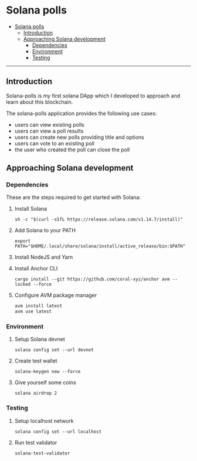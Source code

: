 # Solana polls

- [Solana polls](#solana-polls)
  - [Introduction](#introduction)
  - [Approaching Solana development](#approaching-solana-development)
    - [Dependencies](#dependencies)
    - [Environment](#environment)
    - [Testing](#testing)

---

## Introduction

Solana-polls is my first solana DApp which I developed to approach and learn about this blockchain.

The solana-polls application provides the following use cases:

- users can view existing polls
- users can view a poll results
- users can create new polls providing title and options
- users can vote to an existing poll
- the user who created the poll can close the poll

## Approaching Solana development

### Dependencies

These are the steps required to get started with Solana:

1. Install Solana

    ```sh -c "$(curl -sSfL https://release.solana.com/v1.14.7/install)"```

2. Add Solana to your PATH

    ```export PATH="$HOME/.local/share/solana/install/active_release/bin:$PATH"```

3. Install NodeJS and Yarn
4. Install Anchor CLI
  
    ```cargo install --git https://github.com/coral-xyz/anchor avm --locked --force```

5. Configure AVM package manager

    ```sh
    avm install latest
    avm use latest
    ```

### Environment

1. Setup Solana devnet

    ```solana config set --url devnet```

2. Create test wallet

    ```solana-keygen new --force```

3. Give yourself some coins

    ```solana airdrop 2```

### Testing

1. Setup localhost network

    ```solana config set --url localhost```

2. Run test validator

    ```solana-test-validator```

